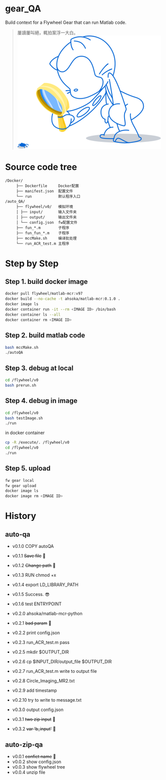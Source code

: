 # gear_QA
Build context for a Flywheel Gear that can run Matlab code.
> 屢讀屢叫絕，輒拍案浮一大白。 ![image](img/looking.svg)

# Source code tree
```
/Docker/
     ├── Dockerfile     Docker配置
     ├── manifest.json  配置文件
     └── run            默认程序入口
/auto_QA/
     ├── flywheel/v0/   模拟环境
     │ ├── input/       输入文件夹
     │ ├── output/      输出文件夹
     │ └── config.json  fw配置文件
     ├── fun_*.m        子程序
     ├── fun_fun_*.m    子程序
     ├── mccMake.sh     编译批处理
     └── run_ACR_test.m 主程序
```
# Step by Step
## Step 1. build docker image
```bash
docker pull flywheel/matlab-mcr:v97
docker build --no-cache -t ahsoka/matlab-mcr:0.1.0 .
docker image ls
docker container run -it --rm <IMAGE ID> /bin/bash
docker container ls --all
docker container rm <IMAGE ID>
```
## Step 2. build matlab code
```bash
bash mccMake.sh
./autoQA
```
## Step 3. debug at local
```bash
cd /flywheel/v0
bash prerun.sh
```
## Step 4. debug in image
```bash
cd /flywheel/v0
bash testImage.sh
./run
```
in docker container
```bash
cp -R /execute/. /flywheel/v0
cd /flywheel/v0
./run
```

## Step 5. upload
```bash
fw gear local
fw gear upload
docker image ls
docker image rm <IMAGE ID>
```

# History
## auto-qa
  * v0.1.0 COPY autoQA
  * v0.1.1 ~~Save file~~ :shit:
  * v0.1.2 ~~Change path~~ :shit:
  * v0.1.3 RUN chmod +x
  * v0.1.4 export LD_LIBRARY_PATH
  * v0.1.5 Success. :sunglasses:
  * v0.1.6 test ENTRYPOINT

  * v0.2.0 ahsoka/matlab-mcr-python
  * v0.2.1 ~~bad param~~ :shit:
  * v0.2.2 print config.json
  * v0.2.3 run_ACR_test.m pass
  * v0.2.5 mkdir $OUTPUT_DIR
  * v0.2.6 cp $INPUT_DIR/output_file $OUTPUT_DIR
  * v0.2.7 run_ACR_test.m write to output file
  * v0.2.8 Circle_Imaging_MR2.txt
  * v0.2.9 add timestamp
  * v0.2.10 try to write to message.txt
  
  * v0.3.0 output config.json
  * v0.3.1 ~~two zip input~~ :shit:
  * v0.3.2 ~~var 'b_input'~~ :shit:
## auto-zip-qa
  * v0.0.1 ~~confict name~~ :shit:
  * v0.0.2 show config.json
  * v0.0.3 show flywheel tree
  * v0.0.4 unzip file
